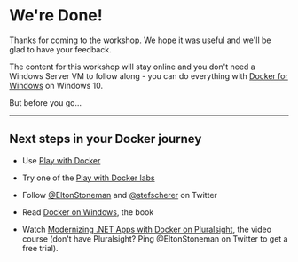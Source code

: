 ﻿# We're Done!

Thanks for coming to the workshop. We hope it was useful and we'll be glad to have your feedback.

The content for this workshop will stay online and you don't need a Windows Server VM to follow along - you can do everything with [Docker for Windows](https://www.docker.com/docker-windows) on Windows 10.

But before you go...

---

## Next steps in your Docker journey

- Use [Play with Docker](https://labs.play-with-docker.com/)

- Try one of the [Play with Docker labs](http://training.play-with-docker.com/)

- Follow [@EltonStoneman](https://twitter.com/EltonStoneman) and [@stefscherer](https://twitter.com/stefscherer) on Twitter

- Read [Docker on Windows](https://www.amazon.co.uk/Docker-Windows-Elton-Stoneman/dp/1785281658), the book

- Watch [Modernizing .NET Apps with Docker on Pluralsight](https://pluralsight.pxf.io/c/1197078/424552/7490?u=https%3A%2F%2Fwww.pluralsight.com%2Fcourses%2Fmodernizing-dotnet-framework-apps-docker), the video course (don't have Pluralsight? Ping @EltonStoneman on Twitter to get a free trial).
